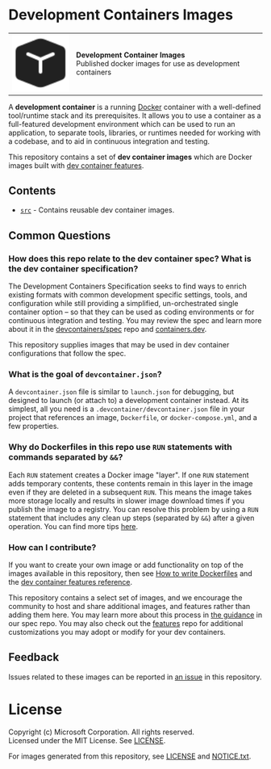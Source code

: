 # Development Containers Images

<table style="width: 100; border-style: none;"><tr>
<td style="width: 140; text-align: center;"><a href="https://github.com/devcontainers"><img width="128px" src="https://raw.githubusercontent.com/microsoft/fluentui-system-icons/78c9587b995299d5bfc007a0077773556ecb0994/assets/Cube/SVG/ic_fluent_cube_32_filled.svg" alt="devcontainers organization logo"/></a></td>
<td>
<strong>Development Container Images</strong><br />
Published docker images for use as development containers
</td>
</tr></table>


A **development container** is a running [Docker](https://www.docker.com) container with a well-defined tool/runtime stack and its prerequisites. It allows you to use a container as a full-featured development environment which can be used to run an application, to separate tools, libraries, or runtimes needed for working with a codebase, and to aid in continuous integration and testing.

This repository contains a set of **dev container images** which are Docker images built with [dev container features](https://github.com/devcontainers/features).

## Contents
 
- [`src`](src) - Contains reusable dev container images.

## Common Questions
### How does this repo relate to the dev container spec? What is the dev container specification?

The Development Containers Specification seeks to find ways to enrich existing formats with common development specific settings, tools, and configuration while still providing a simplified, un-orchestrated single container option – so that they can be used as coding environments or for continuous integration and testing. You may review the spec and learn more about it in the [devcontainers/spec](https://github.com/devcontainers/spec) repo and [containers.dev](https://containers.dev/).

This repository supplies images that may be used in dev container configurations that follow the spec.
### What is the goal of `devcontainer.json`?

A `devcontainer.json` file is similar to `launch.json` for debugging, but designed to launch (or attach to) a development container instead. At its simplest, all you need is a `.devcontainer/devcontainer.json` file in your project that references an image, `Dockerfile`, or `docker-compose.yml`, and a few properties.

### Why do Dockerfiles in this repo use `RUN` statements with commands separated by `&&`?

Each `RUN` statement creates a Docker image "layer". If one `RUN` statement adds temporary contents, these contents remain in this layer in the image even if they are deleted in a subsequent `RUN`. This means the image takes more storage locally and results in slower image download times if you publish the image to a registry. You can resolve this problem by using a `RUN` statement that includes any clean up steps (separated by `&&`) after a given operation. You can find more tips [here](./docs/TIPS.md/#why-do-dockerfiles-in-this-repository-use-run-statements-with-commands-separated-by).

### How can I contribute?

If you want to create your own image or add functionality on top of the images available in this repository, then see [How to write Dockerfiles](https://docs.docker.com/develop/develop-images/dockerfile_best-practices/) and the [dev container features reference](https://containers.dev/implementors/features/). 

This repository contains a select set of images, and we encourage the community to host and share additional images, and features rather than adding them here. You may learn more about this process in [the guidance](https://containers.dev/implementors/features-distribution/) in our spec repo. You may also check out the [features](https://github.com/devcontainers/features) repo for additional customizations you may adopt or modify for your dev containers.

## Feedback

Issues related to these images can be reported in [an issue](https://github.com/devcontainers/images/issues) in this repository.

# License
Copyright (c) Microsoft Corporation. All rights reserved. <br />
Licensed under the MIT License. See [LICENSE](LICENSE).

For images generated from this repository, see [LICENSE](https://github.com/microsoft/containerregistry/blob/main/legal/Container-Images-Legal-Notice.md) and [NOTICE.txt](NOTICE.txt).
